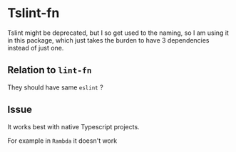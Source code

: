 # Tslint-fn

Tslint might be deprecated, but I so get used to the naming, so I am using it in this package, which just takes the burden to have 3 dependencies instead of just one.

## Relation to `lint-fn`

They should have same `eslint` ?

## Issue

It works best with native Typescript projects.

For example in `Rambda` it doesn't work